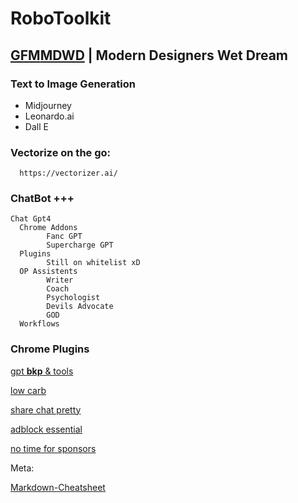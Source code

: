 # RoboToolkit
## [GFM](https://github.github.com/gfm/)[MDWD](https://github.com/samsandman/RoboToolkit/) | Modern Designers Wet Dream 


### Text to Image Generation
 + Midjourney
 + Leonardo.ai
 + Dall E



### Vectorize on the go:
      https://vectorizer.ai/  
      


### ChatBot +++
    Chat Gpt4
      Chrome Addons
            Fanc GPT
            Supercharge GPT
      Plugins
            Still on whitelist xD
      OP Assistents
            Writer
            Coach
            Psychologist
            Devils Advocate
            GOD
      Workflows



### Chrome Plugins


[gpt **bkp** & tools](https://chrome.google.com/webstore/detail/superpower-chatgpt/amhmeenmapldpjdedekalnfifgnpfnkc/related)

[low carb](https://chrome.google.com/webstore/detail/i-dont-care-about-cookies/fihnjjcciajhdojfnbdddfaoknhalnja)

[share chat pretty](https://chrome.google.com/webstore/detail/fancygpt/meonalmakdjaojaoipfhahcfccoecegk)

[adblock essential](https://chrome.google.com/webstore/detail/ublock-origin/cjpalhdlnbpafiamejdnhcphjbkeiagm)

[no time for sponsors](https://chrome.google.com/webstore/detail/sponsorblock-for-youtube/mnjggcdmjocbbbhaepdhchncahnbgone)



Meta:

[Markdown-Cheatsheet](https://github.com/adam-p/markdown-here/wiki/Markdown-Cheatsheet)
